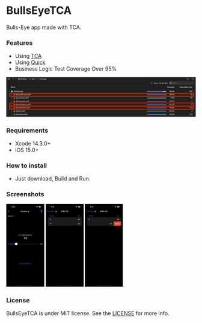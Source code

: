 # BullsEyeTCA

Bulls-Eye app made with TCA.

### Features

* Using [TCA](https://github.com/pointfreeco/swift-composable-architecture)
* Using [Quick](https://github.com/Quick/Quick)
* Business Logic Test Coverage Over 95%

<img src="https://github.com/lyfeoncloudnine/BullsEyeTCA/blob/main/Screenshots/04.png?raw=true">

### Requirements

* Xcode 14.3.0+
* iOS 15.0+

### How to install

* Just download, Build and Run.

### Screenshots

<img src="https://github.com/lyfeoncloudnine/BullsEyeTCA/blob/main/Screenshots/01.png?raw=true" width=20%> <img src="https://github.com/lyfeoncloudnine/BullsEyeTCA/blob/main/Screenshots/02.png?raw=true" width=20%> <img src="https://github.com/lyfeoncloudnine/BullsEyeTCA/blob/main/Screenshots/03.png?raw=true" width=20%>

### License

BullsEyeTCA is under MIT license. See the [LICENSE](https://github.com/lyfeoncloudnine/BullsEyeTCA/blob/main/LICENSE) for more info.